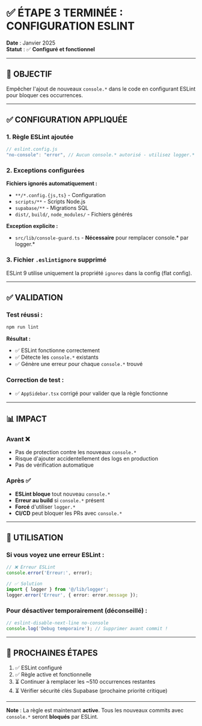 # ✅ ÉTAPE 3 TERMINÉE : CONFIGURATION ESLINT

**Date** : Janvier 2025  
**Statut** : ✅ **Configuré et fonctionnel**

---

## 🎯 OBJECTIF

Empêcher l'ajout de nouveaux `console.*` dans le code en configurant ESLint pour bloquer ces occurrences.

---

## ✅ CONFIGURATION APPLIQUÉE

### 1. Règle ESLint ajoutée

```javascript
// eslint.config.js
"no-console": "error", // Aucun console.* autorisé - utilisez logger.*
```

### 2. Exceptions configurées

**Fichiers ignorés automatiquement :**
- `**/*.config.{js,ts}` - Configuration
- `scripts/**` - Scripts Node.js
- `supabase/**` - Migrations SQL
- `dist/`, `build/`, `node_modules/` - Fichiers générés

**Exception explicite :**
- `src/lib/console-guard.ts` - **Nécessaire** pour remplacer console.* par logger.*

### 3. Fichier `.eslintignore` supprimé

ESLint 9 utilise uniquement la propriété `ignores` dans la config (flat config).

---

## ✅ VALIDATION

### Test réussi :
```bash
npm run lint
```

**Résultat :**
- ✅ ESLint fonctionne correctement
- ✅ Détecte les `console.*` existants
- ✅ Génère une erreur pour chaque `console.*` trouvé

### Correction de test :
- ✅ `AppSidebar.tsx` corrigé pour valider que la règle fonctionne

---

## 📊 IMPACT

### Avant ❌
- Pas de protection contre les nouveaux `console.*`
- Risque d'ajouter accidentellement des logs en production
- Pas de vérification automatique

### Après ✅
- **ESLint bloque** tout nouveau `console.*`
- **Erreur au build** si `console.*` présent
- **Forcé** d'utiliser `logger.*`
- **CI/CD** peut bloquer les PRs avec `console.*`

---

## 📝 UTILISATION

### Si vous voyez une erreur ESLint :

```typescript
// ❌ Erreur ESLint
console.error('Erreur:', error);

// ✅ Solution
import { logger } from '@/lib/logger';
logger.error('Erreur', { error: error.message });
```

### Pour désactiver temporairement (déconseillé) :

```typescript
// eslint-disable-next-line no-console
console.log('Debug temporaire'); // Supprimer avant commit !
```

---

## 🔄 PROCHAINES ÉTAPES

1. ✅ ESLint configuré
2. ✅ Règle active et fonctionnelle
3. ⏳ Continuer à remplacer les ~510 occurrences restantes
4. ⏳ Vérifier sécurité clés Supabase (prochaine priorité critique)

---

**Note** : La règle est maintenant **active**. Tous les nouveaux commits avec `console.*` seront **bloqués** par ESLint.

